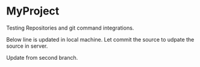 # MyProject
Testing Repositories and git command integrations.

Below line is updated in local machine. Let commit the source to udpate the source in server. 


Update from second branch.
